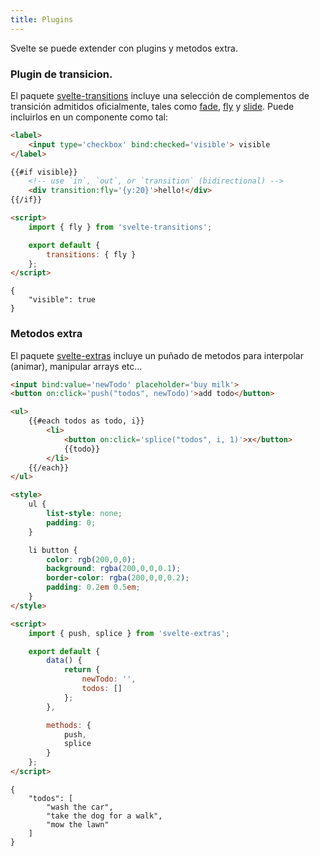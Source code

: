 ```yaml
---
title: Plugins
---
```


Svelte se puede extender con plugins y metodos extra.


### Plugin de transicion.

El paquete [svelte-transitions](https://github.com/sveltejs/svelte-transitions) incluye una selección de complementos de transición admitidos oficialmente, tales como [fade](https://github.com/sveltejs/svelte-transitions-fade), [fly](https://github.com/sveltejs/svelte-transitions-fly) y [slide](https://github.com/sveltejs/svelte-transitions-slide). Puede incluirlos en un componente como tal:

```html
<label>
	<input type='checkbox' bind:checked='visible'> visible
</label>

{{#if visible}}
	<!-- use `in`, `out`, or `transition` (bidirectional) -->
	<div transition:fly='{y:20}'>hello!</div>
{{/if}}

<script>
	import { fly } from 'svelte-transitions';

	export default {
		transitions: { fly }
	};
</script>
```

```hidden-data
{
	"visible": true
}
```


### Metodos extra

El paquete [svelte-extras](https://github.com/sveltejs/svelte-extras) incluye un puñado de metodos para interpolar (animar), manipular arrays etc...

```html
<input bind:value='newTodo' placeholder='buy milk'>
<button on:click='push("todos", newTodo)'>add todo</button>

<ul>
	{{#each todos as todo, i}}
		<li>
			<button on:click='splice("todos", i, 1)'>x</button>
			{{todo}}
		</li>
	{{/each}}
</ul>

<style>
	ul {
		list-style: none;
		padding: 0;
	}

	li button {
		color: rgb(200,0,0);
		background: rgba(200,0,0,0.1);
		border-color: rgba(200,0,0,0.2);
		padding: 0.2em 0.5em;
	}
</style>

<script>
	import { push, splice } from 'svelte-extras';

	export default {
		data() {
			return {
				newTodo: '',
				todos: []
			};
		},

		methods: {
			push,
			splice
		}
	};
</script>
```

```hidden-data
{
	"todos": [
		"wash the car",
		"take the dog for a walk",
		"mow the lawn"
	]
}
```

